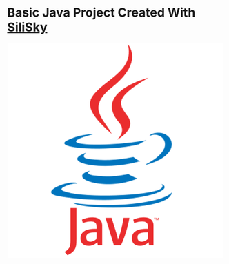 # Basic Java Project Created With [SiliSky](https://www.silisky.com/)

<div align='center'>
<img src="./readmeAssets/java.png" width="500px">
</div>